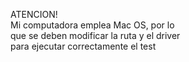 ATENCION! \
Mi computadora emplea Mac OS, por lo \
que se deben modificar la ruta y el driver \
para ejecutar correctamente el test